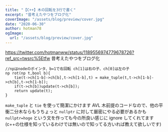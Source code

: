 ```yaml
---
title: "【C++】木の回転を3行で書く"
excerpt: "昔考えたやつをブログ化"
coverImage: "/assets/blog/preview/cover.jpg"
date: "2020-06-30"
author: hotman78
ogImage:
  url: "/assets/blog/preview/cover.jpg"
---
```


https://twitter.com/hotmanww/status/1189556974779678726?ref_src=twsrc%5Etfw
昔考えたやつをブログ化

```
//npはnodeのポインタ、b=1で右回転 ch[1]は右の子、ch[0]は左の子
np rot(np t,bool b){
    tie(t->ch[1-b]->ch[b],t->ch[1-b],t) = make_tuple(t,t->ch[1-b]->ch[b],t->ch[1-b]);
    if(t->ch[b])update(t->ch[b]);
    return update(t);
}
```

`make_tuple` と `tie` を使って簡潔にかけます
AVL 木前提のコードなので、他の平衡二分木ならもうちょっと `nullptr` に対して厳密にやる必要があるかも
`nullptr=hoge`
という文を作っても今の所良い感じに ignore してくれてます(c++の仕様を知っているわけでは無いので知ってる方いれば教えて欲しいです)
